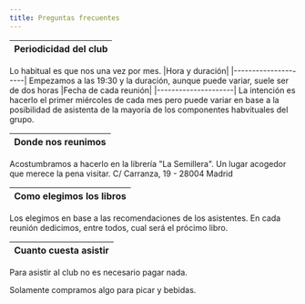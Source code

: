```yaml
---
title: Preguntas frecuentes
---
```


|Periodicidad del club|
|---------------------|
Lo habitual es que nos una vez por mes.
|Hora y duración|
|---------------------|
Empezamos a las 19:30 y la duración, aunque puede variar, suele ser de dos horas
|Fecha de cada reunión|
|---------------------|
La intención es hacerlo el primer miércoles de cada mes pero puede variar en base a la posibilidad de asistenta de la mayoría de los componentes habvituales del grupo.

|Donde nos reunimos|
|---------------------|
Acostumbramos a hacerlo en la librería "La Semillera". Un lugar acogedor que merece la pena visitar.
C/ Carranza, 19 - 28004 Madrid

|Como elegimos los libros|
|---------------------|
Los elegimos en base a las recomendaciones de los asistentes. En cada reunión dedicimos, entre todos, cual será el prócimo libro.

|Cuanto cuesta asistir|
|----|
Para asistir al club no es necesario pagar nada.

Solamente compramos algo para picar y bebidas.
